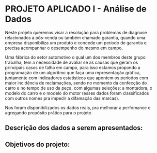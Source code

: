 # PROJETO APLICADO I - Análise de Dados 

Neste projeto queremos visar a resolução para problemas de diagnose relacionados a pós-venda ou também chamado garantia, quando uma empresa disponibiliza um produto e concede um período de garantia e precisa acompanhar o desempenho do mesmo em campo.

Uma fábrica do setor automotivo o qual um dos membros deste grupo trabalha, tem a necessidade de avaliar se as causas que geram os principais casos de falha em campo, para isso estamos propondo a programação de um algoritmo que faça uma representação gráfica, juntamente com indicadores estatísticos que apontem os períodos com maior incidência de reclamações, sendo no momento da confecção do carro e no tempo de uso da peça, com algumas seleções: a montadora, o modelo do carro e o modelo do motor (esses dados foram classificados com outros nomes pra impedir a difamação das marcas).

Nos foram disponibilizados os dados reais, pra melhorar a perfomance e agregando propósito prático para o projeto.


## Descrição dos dados a serem apresentados:

## Objetivos do projeto:



